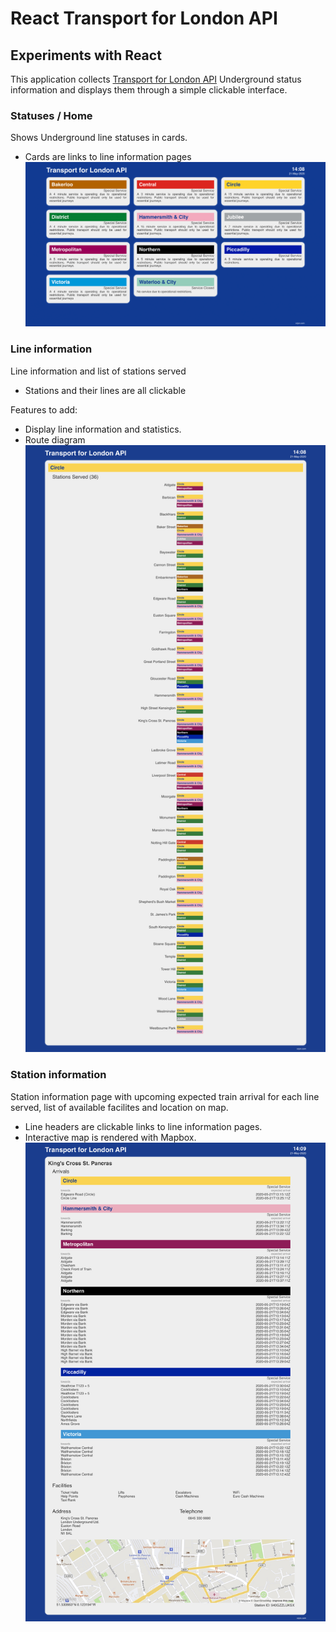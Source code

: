 # React Transport for London API
## Experiments with React

This application collects [Transport for London API](https://api.tfl.gov.uk/) Underground status information and displays them through a simple clickable interface.


### Statuses / Home 
Shows Underground line statuses in cards.
 - Cards are links to line information pages
![Screen shot](screenshots/screenshot-status.jpg)

### Line information
Line information and list of stations served
 - Stations and their lines are all clickable

Features to add:
 - Display line information and statistics.
 - Route diagram
![Screen shot](screenshots/screenshot-line.jpg)

### Station information
Station information page with upcoming expected train arrival for each line served, list of available facilites and location on map.
 - Line headers are clickable links to line information pages.
 - Interactive map is rendered with Mapbox.
![Screen shot](screenshots/screenshot-station.jpg)